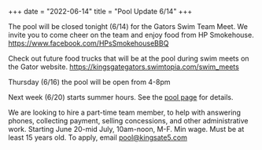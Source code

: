 +++
date = "2022-06-14"
title = "Pool Update 6/14"
+++

The pool will be closed tonight (6/14) for the Gators Swim Team Meet. We invite you to come cheer on the team and enjoy food from HP Smokehouse. <https://www.facebook.com/HPsSmokehouseBBQ>
 
Check out future food trucks that will be at the pool during swim meets on the Gator website.
<https://kingsgategators.swimtopia.com/swim_meets>
 
Thursday (6/16) the pool will be open from 4-8pm
 
Next week (6/20) starts summer hours. See the [pool page](/pool/) for details.
 
We are looking to hire a part-time team member, to help with answering phones, collecting payment, selling concessions, and other administrative work. Starting June 20-mid July, 10am-noon, M-F. Min wage. Must be at least 15 years old. To apply, email <pool@kingsate5.com>

